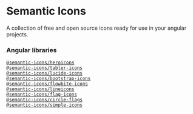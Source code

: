 # Semantic Icons

A collection of free and open source icons ready for use in your angular projects.

### Angular libraries

[`@semantic-icons/heroicons`](libs/heroicons)\
[`@semantic-icons/tabler-icons`](libs/tabler-icons)\
[`@semantic-icons/lucide-icons`](libs/lucide-icons)\
[`@semantic-icons/bootstrap-icons`](libs/bootstrap-icons)\
[`@semantic-icons/flowbite-icons`](libs/flowbite-icons)\
[`@semantic-icons/lineicons`](libs/lineicons)\
[`@semantic-icons/flag-icons`](libs/flag-icons)\
[`@semantic-icons/circle-flags`](libs/circle-flags)\
[`@semantic-icons/simple-icons`](libs/simple-icons)

